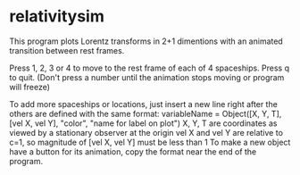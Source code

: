 # relativitysim

This program plots Lorentz transforms in 2+1 dimentions with an animated transition between rest frames.

Press 1, 2, 3 or 4 to move to the rest frame of each of 4 spaceships. Press q to quit.
(Don't press a number until the animation stops moving or program will freeze)

To add more spaceships or locations, just insert a new line right after the others are defined with the same format:
variableName = Object([X, Y, T], [vel X, vel Y], "color", "name for label on plot")
X, Y, T are coordinates as viewed by a stationary observer at the origin
vel X and vel Y are relative to c=1, so magnitude of [vel X, vel Y] must be less than 1
To make a new object have a button for its animation, copy the format near the end of the program.

